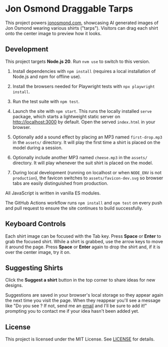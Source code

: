 # Jon Osmond Draggable Tarps

This project powers [jonosmond.com](https://jonosmond.com), showcasing AI generated images of Jon Osmond wearing various shirts ("tarps"). Visitors can drag each shirt onto the center image to preview how it looks.

## Development

This project targets **Node.js 20**. Run `nvm use` to switch to this version.

1. Install dependencies with `npm install` (requires a local installation of
   Node.js and npm for offline use).
2. Install the browsers needed for Playwright tests with `npx playwright install`.
3. Run the test suite with `npm test`.
4. Launch the site with `npm start`. This runs the locally installed `serve`
   package, which starts a lightweight static server on
   [http://localhost:3000](http://localhost:3000) by default. Open the served
   `index.html` in your browser.
5. Optionally add a sound effect by placing an MP3 named `first-drop.mp3` in the
   `assets/` directory. It will play the first time a shirt is placed on the
   model during a session.

6. Optionally include another MP3 named `cheese.mp3` in the `assets/` directory.
   It will play whenever the suit shirt is placed on the model.


7. During local development (running on localhost or when `NODE_ENV` is not
   `production`), the favicon switches to `assets/favicon-dev.svg` so browser
   tabs are easily distinguished from production.



All JavaScript is written in vanilla ES modules.

The GitHub Actions workflow runs `npm install` and `npm test` on every push and
pull request to ensure the site continues to build successfully.

## Keyboard Controls

Each shirt image can be focused with the Tab key. Press **Space** or **Enter** to grab the
focused shirt. While a shirt is grabbed, use the arrow keys to move it around
the page. Press **Space** or **Enter** again to drop the shirt and, if it is
over the center image, try it on.

## Suggesting Shirts

Click the **Suggest a shirt** button in the top corner to share ideas for new designs.

Suggestions are saved in your browser's local storage so they appear again the next
time you visit the page. When they reappear you'll see a message like
"Do you see <your shirt idea>? If not, send me an [email](mailto:jonathan.osmond@gmail.com) and I'll be sure to add it!"
prompting you to contact me if your idea hasn't been added yet.



## License

This project is licensed under the MIT License. See [LICENSE](LICENSE) for details.
